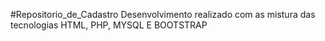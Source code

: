#Repositorio_de_Cadastro
Desenvolvimento realizado com as mistura das tecnologias HTML, PHP, MYSQL E BOOTSTRAP
